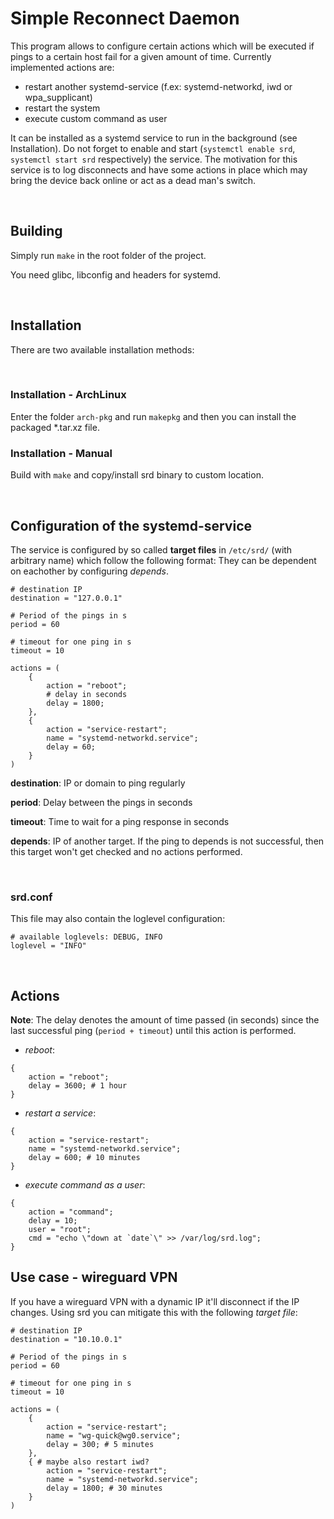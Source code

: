 # Simple Reconnect Daemon

This program allows to configure certain actions which will be executed if pings to a certain host fail for a given amount of time. Currently implemented actions are:

* restart another systemd-service (f.ex: systemd-networkd, iwd or wpa_supplicant)
* restart the system
* execute custom command as user

It can be installed as a systemd service to run in the background (see Installation).
Do not forget to enable and start (`systemctl enable srd`, `systemctl start srd` respectively) the service. The motivation for this service is to log disconnects and have some actions in place which may bring the device back online or act as a dead man's switch.

<br />

## Building

Simply run `make` in the root folder of the project.

You need glibc, libconfig and headers for systemd.

<br />

## Installation

There are two available installation methods:

<br />

### Installation - ArchLinux

Enter the folder `arch-pkg` and run `makepkg` and then you can install the packaged \*.tar.xz file.

### Installation - Manual

Build with `make` and copy/install srd binary to custom location.

<br />

## Configuration of the systemd-service

The service is configured by so called **target files** in `/etc/srd/` (with arbitrary name) which follow the following format:
They can be dependent on eachother by configuring *depends*.

```
# destination IP
destination = "127.0.0.1"

# Period of the pings in s
period = 60

# timeout for one ping in s
timeout = 10

actions = (
    {
        action = "reboot";
        # delay in seconds
        delay = 1800;
    },
    {
        action = "service-restart";
        name = "systemd-networkd.service";
        delay = 60;
    }
)

```

**destination**: IP or domain to ping regularly

**period**: Delay between the pings in seconds

**timeout**: Time to wait for a ping response in seconds

**depends**: IP of another target. If the ping to depends is not successful, then this target won't get checked and no actions performed.

<br />

### srd.conf
This file may also contain the loglevel configuration:
```
# available loglevels: DEBUG, INFO
loglevel = "INFO"
```

<br />

## Actions
**Note**: The delay denotes the amount of time passed (in seconds) since the last successful ping (`period + timeout`) until this action is performed.

* *reboot*:

```
{
    action = "reboot";
    delay = 3600; # 1 hour
}
```

* *restart a service*:

```
{
    action = "service-restart";
    name = "systemd-networkd.service";
    delay = 600; # 10 minutes
}
```

* *execute command as a user*:

```
{
    action = "command";
    delay = 10;
    user = "root";
    cmd = "echo \"down at `date`\" >> /var/log/srd.log";
}
```


## Use case - wireguard VPN

If you have a wireguard VPN with a dynamic IP it'll disconnect if the IP changes. Using srd you can mitigate this with the following *target file*:


```
# destination IP
destination = "10.10.0.1"

# Period of the pings in s
period = 60

# timeout for one ping in s
timeout = 10

actions = (
    {
        action = "service-restart";
        name = "wg-quick@wg0.service";
        delay = 300; # 5 minutes
    },
    { # maybe also restart iwd?
        action = "service-restart";
        name = "systemd-networkd.service";
        delay = 1800; # 30 minutes
    }
)
```
